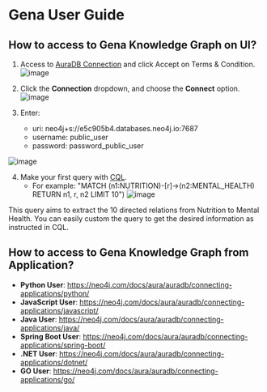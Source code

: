# Gena User Guide

## How to access to Gena Knowledge Graph on UI?
1. Access to [AuraDB Connection](https://workspace-preview.neo4j.io/terms-and-conditions) and click Accept on Terms & Condition.
![image](https://github.com/ddlinh/gena-db/assets/60208884/1f12afd7-b5a0-4bee-92a4-7f98e3bb7377)

2. Click the **Connection** dropdown, and choose the **Connect** option.
![image](https://github.com/ddlinh/gena-db/assets/60208884/d2efe4a3-42fb-4229-a448-931cd232c58f)

3. Enter:
    * uri: neo4j+s://e5c905b4.databases.neo4j.io:7687
    * username: public_user
    * password: password_public_user

![image](https://github.com/ddlinh/gena-db/assets/60208884/e7d3c137-9479-4fb6-8843-3fe85234b018)

4. Make your first query with [CQL](https://neo4j.com/developer/cypher/).
   * For example: "MATCH (n1:NUTRITION)-[r]->(n2:MENTAL_HEALTH) RETURN n1, r, n2 LIMIT 10")
   ![image](https://github.com/ddlinh/gena-db/assets/60208884/cd9f33fe-6cdf-47da-851f-f09c9d435c09)

This query aims to extract the 10 directed relations from Nutrition to Mental Health. You can easily custom the query to get the desired information as instructed in CQL.


## How to access to Gena Knowledge Graph from Application?
* **Python User**: https://neo4j.com/docs/aura/auradb/connecting-applications/python/
* **JavaScript User**: https://neo4j.com/docs/aura/auradb/connecting-applications/javascript/
* **Java User**: https://neo4j.com/docs/aura/auradb/connecting-applications/java/
* **Spring Boot User**: https://neo4j.com/docs/aura/auradb/connecting-applications/spring-boot/
* **.NET User**: https://neo4j.com/docs/aura/auradb/connecting-applications/dotnet/
* **GO User**: https://neo4j.com/docs/aura/auradb/connecting-applications/go/
